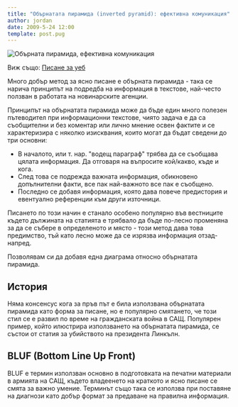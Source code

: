 ```yaml
---
title: "Обърнатата пирамида (inverted pyramid): ефективна комуникация"
author: jordan
date: 2009-5-24 12:00
template: post.pug
---
```


![Обърната пирамида, ефективна
комуникация](inverted_pyramid.png "Обърната пирамида, ефективна комуникация")

Виж също: [Писане за
уеб](http://dichev.net/bg/%D0%BF%D0%B8%D1%81%D0%B0%D0%BD%D0%B5+%D0%B7%D0%B0+%D1%83%D0%B5%D0%B1)

Много добър метод за ясно писане е обърната пирамида - така се нарича
принципът на подредба на информация в текстове, най-често ползван в
работата на новинарските агенции.

Принципът на обърнатата пирамида може да бъде един много полезен
пътеводител при информационни текстове, чиято задача е да са съобщителни
и без коментар или лично мнение освен фактите и се характеризира с
няколко изисквания, които могат да бъдат сведени до три основни:

- В началото, или т. нар. "водещ параграф" трябва да се съобщава
  цялата информация. Да отговаря на въпросите кой/какво, къде и кога.
- След това се подрежда важната информация, обикновено допълнителни
  факти, все пак най-важното все пак е съобщено.
- Последно се добавя информация, която дава повече предистория и
  евентуално референции към други източници.

Писането по този начин е станало особено популярно във вестниците където
дължината на статията е трябвало да бъде по-лесно променяна за да се
събере в определеното и място - този метод дава това предимство, тъй
като лесно може да се изрязва информация отзад-напред.

Позволявам си да добавя една диаграма относно обърнатата пирамида.

## История

Няма консенсус кога за пръв път е била използвана обърнатата пирамида
като форма за писане, но е популярно смятането, че този стил се е развил
по време на гражданската война в САЩ. Популярен пример, който илюстрира
използването на обърнатата пирамида, се състои от статия за убийството
на президента Линкълн.

## BLUF (Bottom Line Up Front)

BLUF е термин използван основно в подготовката на печатни материали в
армията на САЩ, където владеенето на краткото и ясно писане се смята за
важно умение. Терминът също така се използва при поставяне на диагнози
като добър формат за предаване на правилна информация.
